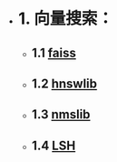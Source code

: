 - # 1. 向量搜索：
    - ## 1.1 [faiss]()
    - ## 1.2 [hnswlib](https://github.com/nmslib/hnswlib.git)
    - ## 1.3 [nmslib](https://github.com/nmslib/nmslib.git) 
    - ## 1.4 [LSH]()
